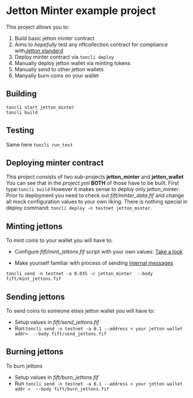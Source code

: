 # Jetton Minter example project

This project allows you to:

1. Build basic jetton minter contract
2. Aims to *hopefully* test any nftcollection contract for compliance with[Jetton standerd](https://github.com/ton-blockchain/TIPs/issues/74)
3. Deploy minter contract via `toncli deploy`
4. Manually deploy jetton wallet via minting tokens
5. Manually send to other jetton wallets
6. Manyally burn coins on your wallet

## Building

  `toncli start jetton_minter`  
  `toncli build`  

## Testing

  Same here `toncli run_test`  
  
## Deploying minter contract

  This project consists of two sub-projects **jetton_minter** and **jetton_wallet**
  You can see that in the *project.yml*
  **BOTH** of those have to be built.
  First type:`toncli build`
  However it makes sense to deploy only *jetton_minter*.  
  Prior to deployment you need to check out *fift/minter_data.fif*
  and change all mock configuration values to your own liking.
  There is nothing special in deploy command:
  `toncli deploy -n testnet jetton_minter`.  
  
## Minting jettons

  To mint coins to your wallet
  you will have to:  
  
+ Configure *fift/mint_jettons.fif* script with your own values:
[Take a look](https://github.com/ton-blockchain/TIPs/issues/74)  

+ Make yourself familiar with process of sending  [internal messages](https://github.com/disintar/toncli/blob/master/docs/advanced/send_fift_internal.md)  

`toncli send -n testnet -a 0.035 -c jetton_minter  --body fift/mint_jettons.fif`

## Sending jettons

  To send coins to someone elses jetton wallet
  you will have to:

+ Setup values in *fift/send_jettons.fif*  
+ Run:`toncli send -n testnet -a 0.1 --address < your jetton wallet addr>  --body fift/send_jettons.fif`  

## Burning jettons

  To burn jettons

+ Setup values in *fift/burn_jettons.fif*
+ Run `toncli send -n testnet -a 0.1 --address < your jetton wallet addr >  --body fift/burn_jettons.fif`
